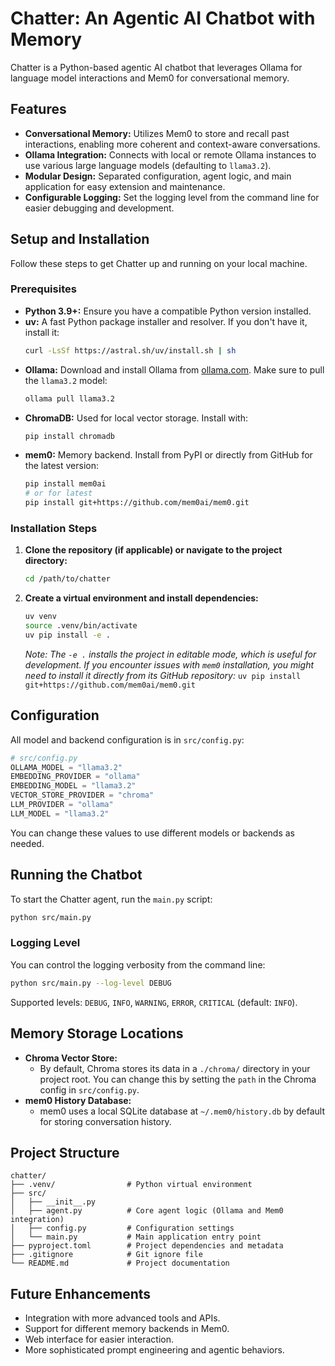 # Chatter: An Agentic AI Chatbot with Memory

Chatter is a Python-based agentic AI chatbot that leverages Ollama for language model interactions and Mem0 for conversational memory.

## Features

- **Conversational Memory:** Utilizes Mem0 to store and recall past interactions, enabling more coherent and context-aware conversations.
- **Ollama Integration:** Connects with local or remote Ollama instances to use various large language models (defaulting to `llama3.2`).
- **Modular Design:** Separated configuration, agent logic, and main application for easy extension and maintenance.
- **Configurable Logging:** Set the logging level from the command line for easier debugging and development.

## Setup and Installation

Follow these steps to get Chatter up and running on your local machine.

### Prerequisites

- **Python 3.9+:** Ensure you have a compatible Python version installed.
- **uv:** A fast Python package installer and resolver. If you don't have it, install it:
  ```bash
  curl -LsSf https://astral.sh/uv/install.sh | sh
  ```
- **Ollama:** Download and install Ollama from [ollama.com](https://ollama.com/). Make sure to pull the `llama3.2` model:
  ```bash
  ollama pull llama3.2
  ```
- **ChromaDB:** Used for local vector storage. Install with:
  ```bash
  pip install chromadb
  ```
- **mem0:** Memory backend. Install from PyPI or directly from GitHub for the latest version:
  ```bash
  pip install mem0ai
  # or for latest
  pip install git+https://github.com/mem0ai/mem0.git
  ```

### Installation Steps

1.  **Clone the repository (if applicable) or navigate to the project directory:**
    ```bash
    cd /path/to/chatter
    ```

2.  **Create a virtual environment and install dependencies:**
    ```bash
    uv venv
    source .venv/bin/activate
    uv pip install -e .
    ```
    *Note: The `-e .` installs the project in editable mode, which is useful for development. If you encounter issues with `mem0` installation, you might need to install it directly from its GitHub repository:* `uv pip install git+https://github.com/mem0ai/mem0.git`

## Configuration

All model and backend configuration is in `src/config.py`:

```python
# src/config.py
OLLAMA_MODEL = "llama3.2"
EMBEDDING_PROVIDER = "ollama"
EMBEDDING_MODEL = "llama3.2"
VECTOR_STORE_PROVIDER = "chroma"
LLM_PROVIDER = "ollama"
LLM_MODEL = "llama3.2"
```

You can change these values to use different models or backends as needed.

## Running the Chatbot

To start the Chatter agent, run the `main.py` script:

```bash
python src/main.py
```

### Logging Level

You can control the logging verbosity from the command line:

```bash
python src/main.py --log-level DEBUG
```

Supported levels: `DEBUG`, `INFO`, `WARNING`, `ERROR`, `CRITICAL` (default: `INFO`).

## Memory Storage Locations

- **Chroma Vector Store:**
  - By default, Chroma stores its data in a `./chroma/` directory in your project root. You can change this by setting the `path` in the Chroma config in `src/config.py`.
- **mem0 History Database:**
  - mem0 uses a local SQLite database at `~/.mem0/history.db` by default for storing conversation history.

## Project Structure

```
chatter/
├── .venv/                # Python virtual environment
├── src/
│   ├── __init__.py
│   ├── agent.py          # Core agent logic (Ollama and Mem0 integration)
│   ├── config.py         # Configuration settings
│   └── main.py           # Main application entry point
├── pyproject.toml        # Project dependencies and metadata
├── .gitignore            # Git ignore file
└── README.md             # Project documentation
```

## Future Enhancements

- Integration with more advanced tools and APIs.
- Support for different memory backends in Mem0.
- Web interface for easier interaction.
- More sophisticated prompt engineering and agentic behaviors.

